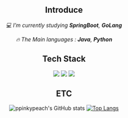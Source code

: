 <div align=center>

## Introduce


  
_💻 I’m currently studying **SpringBoot**, **GoLang**_

_🔥 The Main languages : **Java**, **Python**_



## Tech Stack

 <img src="https://img.shields.io/badge/Spring Boot-6DB33F?style=for-the-badge&logo=Spring Boot&logoColor=yellow">
 <img src="https://img.shields.io/badge/FastAPI-3776AB?style=for-the-badge&logo=FastAPI&logoColor=009688">
 <img src="https://img.shields.io/badge/Go-02303A?style=for-the-badge&logo=Go&logoColor=00ADD8">

  ## ETC

![ppinkypeach's GitHub stats](https://github-readme-stats.vercel.app/api?username=ppinkypeach&show_icons=true&theme=radical)
[![Top Langs](https://github-readme-stats.vercel.app/api/top-langs/?username=ppinkypeach&langs_count=10&layout=compact&theme=dark)](https://github.com/ppinkypeach/ppinkypeach)



</div>
